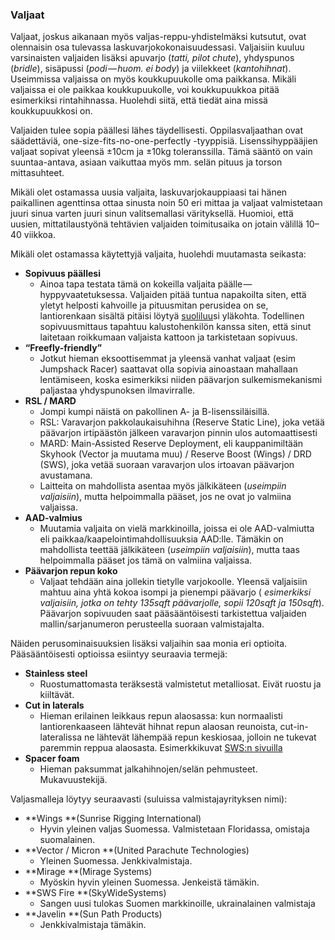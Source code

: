### Valjaat

Valjaat, joskus aikanaan myös valjas-reppu-yhdistelmäksi kutsutut, ovat olennaisin osa tulevassa laskuvarjokokonaisuudessasi. Valjaisiin kuuluu varsinaisten valjaiden lisäksi apuvarjo \(_tatti, pilot chute_\), yhdyspunos \(_bridle_\), sisäpussi \(_podi — huom. ei body_\) ja viilekkeet \(_kantohihnat_\). Useimmissa valjaissa on myös koukkupuukolle oma paikkansa. Mikäli valjaissa ei ole paikkaa koukkupuukolle, voi koukkupuukkoa pitää esimerkiksi rintahihnassa. Huolehdi siitä, että tiedät aina missä koukkupuukkosi on.

Valjaiden tulee sopia päällesi lähes täydellisesti. Oppilasvaljaathan ovat säädettäviä, one-size-fits-no-one-perfectly -tyyppisiä. Lisenssihyppääjien valjaat sopivat yleensä ±10cm ja ±10kg toleranssilla. Tämä sääntö on vain suuntaa-antava, asiaan vaikuttaa myös mm. selän pituus ja torson mittasuhteet.

Mikäli olet ostamassa uusia valjaita, laskuvarjokauppiaasi tai hänen paikallinen agenttinsa ottaa sinusta noin 50 eri mittaa ja valjaat valmistetaan juuri sinua varten juuri sinun valitsemallasi värityksellä. Huomioi, että uusien, mittatilaustyönä tehtävien valjaiden toimitusaika on jotain välillä 10–40 viikkoa.

Mikäli olet ostamassa käytettyjä valjaita, huolehdi muutamasta seikasta:

* **Sopivuus päällesi**
  * Ainoa tapa testata tämä on kokeilla valjaita päälle — hyppyvaatetuksessa. Valjaiden pitää tuntua napakoilta siten, että yletyt helposti kahvoille ja pituusmitan perusidea on se, lantiorenkaan sisältä pitäisi löytyä [suoliluu](https://fi.wikipedia.org/wiki/Suoliluu)si yläkohta. Todellinen sopivuusmittaus tapahtuu kalustohenkilön kanssa siten, että sinut laitetaan roikkumaan valjaista kattoon ja tarkistetaan sopivuus.
* **“Freefly-friendly”**
  * Jotkut hieman eksoottisemmat ja yleensä vanhat valjaat \(esim Jumpshack Racer\) saattavat olla sopivia ainoastaan mahallaan lentämiseen, koska esimerkiksi niiden päävarjon sulkemismekanismi paljastaa yhdyspunoksen ilmavirralle.
* **RSL / MARD**
  * Jompi kumpi näistä on pakollinen A- ja B-lisenssiläisillä.
  * RSL: Varavarjon pakkolaukaisuhihna \(Reserve Static Line\), joka vetää päävarjon irtipäästön jälkeen varavarjon pinnin ulos automaattisesti
  * MARD: Main-Assisted Reserve Deployment, eli kauppanimiltään Skyhook \(Vector ja muutama muu\) / Reserve Boost \(Wings\) / DRD \(SWS\), joka vetää suoraan varavarjon ulos irtoavan päävarjon avustamana.
  * Laitteita on mahdollista asentaa myös jälkikäteen \(_useimpiin valjaisiin_\), mutta helpoimmalla pääset, jos ne ovat jo valmiina valjaissa.
* **AAD-valmius**
  * Muutamia valjaita on vielä markkinoilla, joissa ei ole AAD-valmiutta eli paikkaa/kaapelointimahdollisuuksia AAD:lle. Tämäkin on mahdollista teettää jälkikäteen \(_useimpiin valjaisiin_\), mutta taas helpoimmalla pääset jos tämä on valmiina valjaissa.
* **Päävarjon repun koko**
  * Valjaat tehdään aina jollekin tietylle varjokoolle. Yleensä valjaisiin mahtuu aina yhtä kokoa isompi ja pienempi päävarjo \(
    _esimerkiksi valjaisiin, jotka on tehty 135sqft päävarjolle, sopii 120sqft ja 150sqft_\). Päävarjon sopivuuden saat pääsääntöisesti tarkistettua valjaiden mallin/sarjanumeron perusteella suoraan valmistajalta.

Näiden perusominaisuuksien lisäksi valjaihin saa monia eri optioita. Pääsääntöisesti optioissa esiintyy seuraavia termejä:

* **Stainless steel**
  * Ruostumattomasta teräksestä valmistetut metalliosat. Eivät ruostu ja kiiltävät.
* **Cut in laterals**
  * Hieman erilainen leikkaus repun alaosassa: kun normaalisti lantiorenkaaseen lähtevät hihnat repun alaosan reunoista, cut-in-lateralissa ne lähtevät lähempää repun keskiosaa, jolloin ne tukevat paremmin reppua alaosasta. Esimerkkikuvat
    [SWS:n sivuilla](http://sws.aero/en/products/fire/back/cut_in/)
* **Spacer foam**
  * Hieman paksummat jalkahihnojen/selän pehmusteet. Mukavuustekijä.

Valjasmalleja löytyy seuraavasti \(suluissa valmistajayrityksen nimi\):

* **Wings **\(Sunrise Rigging International\)
  * Hyvin yleinen valjas Suomessa. Valmistetaan Floridassa, omistaja suomalainen.
* **Vector / Micron **\(United Parachute Technologies\)
  * Yleinen Suomessa. Jenkkivalmistaja.
* **Mirage **\(Mirage Systems\)
  * Myöskin hyvin yleinen Suomessa. Jenkeistä tämäkin.
* **SWS Fire **\(SkyWideSystems\)
  * Sangen uusi tulokas Suomen markkinoille, ukrainalainen valmistaja
* **Javelin **\(Sun Path Products\)
  * Jenkkivalmistaja tämäkin.



